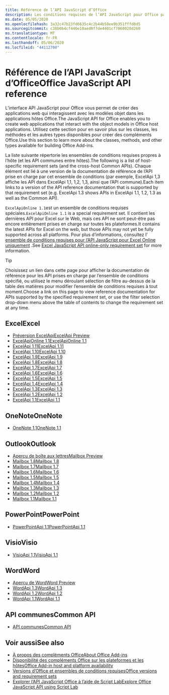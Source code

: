 ```yaml
---
title: Référence de l’API JavaScript d’Office
description: Les conditions requises de l’API JavaScript pour Office par hôte.
ms.date: 05/05/2020
ms.openlocfilehash: 3a32c47b23fd6635c4c2b44b58ee9b351fffd8d5
ms.sourcegitcommit: c38b0b4cf446e10aed0f7de4401cf7060020d260
ms.translationtype: MT
ms.contentlocale: fr-FR
ms.lasthandoff: 05/06/2020
ms.locfileid: "44112700"
---
```

# <a name="office-javascript-api-reference"></a><span data-ttu-id="5cc9f-103">Référence de l’API JavaScript d’Office</span><span class="sxs-lookup"><span data-stu-id="5cc9f-103">Office JavaScript API reference</span></span>

<span data-ttu-id="5cc9f-104">L’interface API JavaScript pour Office vous permet de créer des applications web qui interagissent avec les modèles objet dans les applications hôtes Office.</span><span class="sxs-lookup"><span data-stu-id="5cc9f-104">The JavaScript API for Office enables you to create web applications that interact with the object models in Office host applications.</span></span> <span data-ttu-id="5cc9f-105">Utilisez cette section pour en savoir plus sur les classes, les méthodes et les autres types disponibles pour créer des compléments Office.</span><span class="sxs-lookup"><span data-stu-id="5cc9f-105">Use this section to learn more about the classes, methods, and other types available for building Office Add-ins.</span></span>

<span data-ttu-id="5cc9f-106">La liste suivante répertorie les ensembles de conditions requises propres à l’hôte (et les API communes entre hôtes).</span><span class="sxs-lookup"><span data-stu-id="5cc9f-106">The following is a list of host-specific requirement sets (and the cross-host Common APIs).</span></span> <span data-ttu-id="5cc9f-107">Chaque élément est lié à une version de la documentation de référence de l’API prise en charge par cet ensemble de conditions (par exemple, ExcelApi 1,3 affiche les API dans ExcelApi 1,1, 1,2, 1,3, ainsi que l’API commune).</span><span class="sxs-lookup"><span data-stu-id="5cc9f-107">Each item links to a version of the API reference documentation that is supported by that requirement set (e.g. ExcelApi 1.3 shows APIs in ExcelApi 1.1, 1.2, 1.3 as well as the Common API).</span></span>

<span data-ttu-id="5cc9f-108">`ExcelApiOnline 1.1`est un ensemble de conditions requises spéciales.</span><span class="sxs-lookup"><span data-stu-id="5cc9f-108">`ExcelApiOnline 1.1` is a special requirement set.</span></span> <span data-ttu-id="5cc9f-109">Il contient les dernières API pour Excel sur le Web, mais ces API ne sont peut-être pas encore entièrement prises en charge sur toutes les plateformes.</span><span class="sxs-lookup"><span data-stu-id="5cc9f-109">It contains the latest APIs for Excel on the web, but those APIs may not yet be fully supported across all platforms.</span></span> <span data-ttu-id="5cc9f-110">Pour plus d’informations, consultez l' [ensemble de conditions requises pour l’API JavaScript pour Excel Online uniquement](/office/dev/add-ins/reference/requirement-sets/excel-api-online-requirement-set) .</span><span class="sxs-lookup"><span data-stu-id="5cc9f-110">See [Excel JavaScript API online-only requirement set](/office/dev/add-ins/reference/requirement-sets/excel-api-online-requirement-set) for more information.</span></span>

> [!TIP]
> <span data-ttu-id="5cc9f-111">Choisissez un lien dans cette page pour afficher la documentation de référence pour les API prises en charge par l’ensemble de conditions spécifié, ou utilisez le menu déroulant sélection de filtre au-dessus de la table des matières pour modifier l’ensemble de conditions requises à tout moment.</span><span class="sxs-lookup"><span data-stu-id="5cc9f-111">Choose a link on this page to view reference documentation for APIs supported by the specified requirement set, or use the filter selection drop-down menu above the table of contents to change the requirement set at any time.</span></span>

## <a name="excel"></a><span data-ttu-id="5cc9f-112">Excel</span><span class="sxs-lookup"><span data-stu-id="5cc9f-112">Excel</span></span>

- [<span data-ttu-id="5cc9f-113">Préversion ExcelApi</span><span class="sxs-lookup"><span data-stu-id="5cc9f-113">ExcelApi Preview</span></span>](/javascript/api/excel?view=excel-js-preview)
- [<span data-ttu-id="5cc9f-114">ExcelApiOnline 1,1</span><span class="sxs-lookup"><span data-stu-id="5cc9f-114">ExcelApiOnline 1.1</span></span>](/javascript/api/excel?view=excel-js-online)
- [<span data-ttu-id="5cc9f-115">ExcelApi 1,11</span><span class="sxs-lookup"><span data-stu-id="5cc9f-115">ExcelApi 1.11</span></span>](/javascript/api/excel?view=excel-js-1.11)
- [<span data-ttu-id="5cc9f-116">ExcelApi 1.10</span><span class="sxs-lookup"><span data-stu-id="5cc9f-116">ExcelApi 1.10</span></span>](/javascript/api/excel?view=excel-js-1.10)
- [<span data-ttu-id="5cc9f-117">ExcelApi 1.9</span><span class="sxs-lookup"><span data-stu-id="5cc9f-117">ExcelApi 1.9</span></span>](/javascript/api/excel?view=excel-js-1.9)
- [<span data-ttu-id="5cc9f-118">ExcelApi 1.8</span><span class="sxs-lookup"><span data-stu-id="5cc9f-118">ExcelApi 1.8</span></span>](/javascript/api/excel?view=excel-js-1.8)
- [<span data-ttu-id="5cc9f-119">ExcelApi 1.7</span><span class="sxs-lookup"><span data-stu-id="5cc9f-119">ExcelApi 1.7</span></span>](/javascript/api/excel?view=excel-js-1.7)
- [<span data-ttu-id="5cc9f-120">ExcelApi 1.6</span><span class="sxs-lookup"><span data-stu-id="5cc9f-120">ExcelApi 1.6</span></span>](/javascript/api/excel?view=excel-js-1.6)
- [<span data-ttu-id="5cc9f-121">ExcelApi 1.5</span><span class="sxs-lookup"><span data-stu-id="5cc9f-121">ExcelApi 1.5</span></span>](/javascript/api/excel?view=excel-js-1.5)
- [<span data-ttu-id="5cc9f-122">ExcelApi 1.4</span><span class="sxs-lookup"><span data-stu-id="5cc9f-122">ExcelApi 1.4</span></span>](/javascript/api/excel?view=excel-js-1.4)
- [<span data-ttu-id="5cc9f-123">ExcelApi 1.3</span><span class="sxs-lookup"><span data-stu-id="5cc9f-123">ExcelApi 1.3</span></span>](/javascript/api/excel?view=excel-js-1.3)
- [<span data-ttu-id="5cc9f-124">ExcelApi 1.2</span><span class="sxs-lookup"><span data-stu-id="5cc9f-124">ExcelApi 1.2</span></span>](/javascript/api/excel?view=excel-js-1.2)
- [<span data-ttu-id="5cc9f-125">ExcelApi 1.1</span><span class="sxs-lookup"><span data-stu-id="5cc9f-125">ExcelApi 1.1</span></span>](/javascript/api/excel?view=excel-js-1.1)

## <a name="onenote"></a><span data-ttu-id="5cc9f-126">OneNote</span><span class="sxs-lookup"><span data-stu-id="5cc9f-126">OneNote</span></span>

- [<span data-ttu-id="5cc9f-127">OneNote 1,1</span><span class="sxs-lookup"><span data-stu-id="5cc9f-127">OneNote 1.1</span></span>](/javascript/api/onenote?view=onenote-js-1.1)

## <a name="outlook"></a><span data-ttu-id="5cc9f-128">Outlook</span><span class="sxs-lookup"><span data-stu-id="5cc9f-128">Outlook</span></span>

- [<span data-ttu-id="5cc9f-129">Aperçu de boîte aux lettres</span><span class="sxs-lookup"><span data-stu-id="5cc9f-129">Mailbox Preview</span></span>](/javascript/api/outlook?view=outlook-js-preview)
- [<span data-ttu-id="5cc9f-130">Mailbox 1.8</span><span class="sxs-lookup"><span data-stu-id="5cc9f-130">Mailbox 1.8</span></span>](/javascript/api/outlook?view=outlook-js-1.8)
- [<span data-ttu-id="5cc9f-131">Mailbox 1.7</span><span class="sxs-lookup"><span data-stu-id="5cc9f-131">Mailbox 1.7</span></span>](/javascript/api/outlook?view=outlook-js-1.7)
- [<span data-ttu-id="5cc9f-132">Mailbox 1.6</span><span class="sxs-lookup"><span data-stu-id="5cc9f-132">Mailbox 1.6</span></span>](/javascript/api/outlook?view=outlook-js-1.6)
- [<span data-ttu-id="5cc9f-133">Mailbox 1.5</span><span class="sxs-lookup"><span data-stu-id="5cc9f-133">Mailbox 1.5</span></span>](/javascript/api/outlook?view=outlook-js-1.5)
- [<span data-ttu-id="5cc9f-134">Mailbox 1.4</span><span class="sxs-lookup"><span data-stu-id="5cc9f-134">Mailbox 1.4</span></span>](/javascript/api/outlook?view=outlook-js-1.4)
- [<span data-ttu-id="5cc9f-135">Mailbox 1.3</span><span class="sxs-lookup"><span data-stu-id="5cc9f-135">Mailbox 1.3</span></span>](/javascript/api/outlook?view=outlook-js-1.3)
- [<span data-ttu-id="5cc9f-136">Mailbox 1.2</span><span class="sxs-lookup"><span data-stu-id="5cc9f-136">Mailbox 1.2</span></span>](/javascript/api/outlook?view=outlook-js-1.2)
- [<span data-ttu-id="5cc9f-137">Mailbox 1.1</span><span class="sxs-lookup"><span data-stu-id="5cc9f-137">Mailbox 1.1</span></span>](/javascript/api/outlook?view=outlook-js-1.1)

## <a name="powerpoint"></a><span data-ttu-id="5cc9f-138">PowerPoint</span><span class="sxs-lookup"><span data-stu-id="5cc9f-138">PowerPoint</span></span>

- [<span data-ttu-id="5cc9f-139">PowerPointApi 1.1</span><span class="sxs-lookup"><span data-stu-id="5cc9f-139">PowerPointApi 1.1</span></span>](/javascript/api/powerpoint?view=powerpoint-js-1.1)

## <a name="visio"></a><span data-ttu-id="5cc9f-140">Visio</span><span class="sxs-lookup"><span data-stu-id="5cc9f-140">Visio</span></span>

- [<span data-ttu-id="5cc9f-141">VisioApi 1,1</span><span class="sxs-lookup"><span data-stu-id="5cc9f-141">VisioApi 1.1</span></span>](/javascript/api/visio?view=visio-js-1.1)

## <a name="word"></a><span data-ttu-id="5cc9f-142">Word</span><span class="sxs-lookup"><span data-stu-id="5cc9f-142">Word</span></span>

- [<span data-ttu-id="5cc9f-143">Aperçu de Word</span><span class="sxs-lookup"><span data-stu-id="5cc9f-143">Word Preview</span></span>](/javascript/api/word?view=word-js-preview)
- [<span data-ttu-id="5cc9f-144">WordApi 1.3</span><span class="sxs-lookup"><span data-stu-id="5cc9f-144">WordApi 1.3</span></span>](/javascript/api/word?view=word-js-1.3)
- [<span data-ttu-id="5cc9f-145">WordApi 1.2</span><span class="sxs-lookup"><span data-stu-id="5cc9f-145">WordApi 1.2</span></span>](/javascript/api/word?view=word-js-1.2)
- [<span data-ttu-id="5cc9f-146">WordApi 1.1</span><span class="sxs-lookup"><span data-stu-id="5cc9f-146">WordApi 1.1</span></span>](/javascript/api/word?view=word-js-1.1)

## <a name="common-api"></a><span data-ttu-id="5cc9f-147">API communes</span><span class="sxs-lookup"><span data-stu-id="5cc9f-147">Common API</span></span>

- [<span data-ttu-id="5cc9f-148">API communes</span><span class="sxs-lookup"><span data-stu-id="5cc9f-148">Common API</span></span>](/javascript/api/office?view=common-js)

## <a name="see-also"></a><span data-ttu-id="5cc9f-149">Voir aussi</span><span class="sxs-lookup"><span data-stu-id="5cc9f-149">See also</span></span>

- [<span data-ttu-id="5cc9f-150">À propos des compléments Office</span><span class="sxs-lookup"><span data-stu-id="5cc9f-150">About Office Add-ins</span></span>](/office/dev/add-ins/overview)
- [<span data-ttu-id="5cc9f-151">Disponibilité des compléments Office sur les plateformes et les hôtes</span><span class="sxs-lookup"><span data-stu-id="5cc9f-151">Office Add-in host and platform availability</span></span>](/office/dev/add-ins/overview/office-add-in-availability)
- [<span data-ttu-id="5cc9f-152">Versions d’Office et ensembles de conditions requises</span><span class="sxs-lookup"><span data-stu-id="5cc9f-152">Office versions and requirement sets</span></span>](/office/dev/add-ins/develop/office-versions-and-requirement-sets)
- [<span data-ttu-id="5cc9f-153">Explorer l’API JavaScript Office à l’aide de Script Lab</span><span class="sxs-lookup"><span data-stu-id="5cc9f-153">Explore Office JavaScript API using Script Lab</span></span>](/office/dev/add-ins/overview/explore-with-script-lab)
